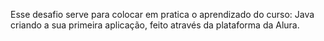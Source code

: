 Esse desafio serve para colocar em pratica o aprendizado do curso: Java criando a sua primeira aplicação, feito através da plataforma da Alura.
